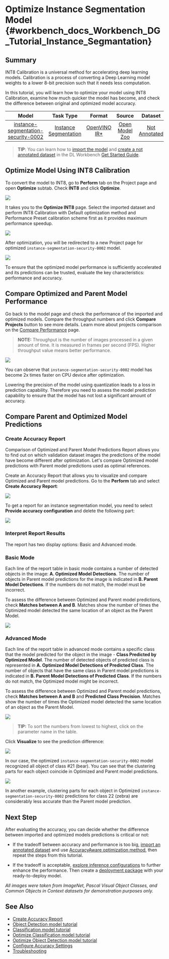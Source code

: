 # Optimize Instance Segmentation Model {#workbench_docs_Workbench_DG_Tutorial_Instance_Segmantation}

## Summary

INT8 Calibration is a universal method for accelerating deep learning models. Calibration is a process of converting a Deep Learning model weights to a lower 8-bit precision such that it needs less computation.

In this tutorial, you will learn how to optimize your model using INT8 Calibration, examine how much quicker the model has become, and check the difference between original and optimized model accuracy. 

| Model  | Task Type | Format | Source | Dataset |
| :---: | :---: | :---: | :---: |:---: |
| [instance-segmentation-security-0002](https://docs.openvino.ai/latest/omz_models_model_instance_segmentation_security_0002.html)  | [Instance Segmentation](https://paperswithcode.com/task/instance-segmentation) | [OpenVINO IR\*](https://docs.openvino.ai/latest/workbench_docs_Workbench_DG_Key_Concepts.html#intermediate-representation-ir) | [Open Model Zoo](https://github.com/openvinotoolkit/open_model_zoo/tree/master/models/intel/instance-segmentation-security-0002)| [Not Annotated](Dataset_Types.md) |

> **TIP**: You can learn how to [import the model](Select_Model.md) and [create a not annotated dataset](Create_Project.md) in the DL Workbench [Get Started Guide](Work_with_Models_and_Sample_Datasets.md).

## Optimize Model Using INT8 Calibration

To convert the model to INT8, go to  **Perform** tab on the Project page and open **Optimize** subtab. Check **INT8** and click **Optimize**.

![](img/tutorials/optimize_instance_segmentation.png)

It takes you to the **Optimize INT8** page. Select the imported dataset and perform INT8 Calibration with Default optimization method and Performance Preset calibration scheme first as it provides maximum performance speedup.

![](img/tutorials/optimization_settings_segmentation.png)

After optimization, you will be redirected to a new Project page for optimized `instance-segmentation-security-0002` model. 

![](img/tutorials/optimized_instance_segmentation.png)

To ensure that the optimized model performance is sufficiently accelerated and its predictions can be trusted, evaluate the key characteristics: performance and accuracy.

## Compare Optimized and Parent Model Performance

Go back to the model page and check the performance of the imported and optimized models. Compare the throughput numbers and click **Compare Projects** button to see more details. Learn more about projects comparison on the [Compare Performance](Compare_Performance_between_Two_Versions_of_Models.md) page.

> **NOTE:** Throughput is the number of images processed in a given amount of time. It is measured in frames per second (FPS). Higher throughput value means better performance.

![](img/tutorials/compare_instance_segmentation.png)

You can observe that `instance-segmentation-security-0002` model has become 2x times faster on CPU device after optimization. 

Lowering the precision of the model using quantization leads to a loss in prediction capability. Therefore you need to assess the model prediction capability to ensure that the model has not lost a significant amount of accuracy. 

## Compare Parent and Optimized Model Predictions 

### Create Accuracy Report

Comparison of Optimized and Parent Model Predictions Report allows you to find out on which validation dataset images the predictions of the model have become different after optimization. Let's compare Optimized model predictions with Parent model predictions used as optimal references. 

Create an Accuracy Report that allows you to visualize and compare Optimized and Parent model predictions. Go to the **Perform** tab and select **Create Accuracy Report**:

![](img/tutorials/create_accuracy_report_instance.png)

To get a report for an instance segmentation model, you need to select **Provide accuracy configuration** and delete the following part: 

![](img/tutorials/instance_segm_config.png)


### Interpret Report Results

The report has two display options: Basic and Advanced mode. 

### Basic Mode

Each line of the report table in basic mode contains a number of detected objects in the image: **A. Optimized Model Detections**. The number of objects in Parent model predictions for the image is indicated in **B. Parent Model Detections**. If the numbers do not match, the model must be incorrect.

To assess the difference between Optimized and Parent model predictions, check **Matches between A and B**. Matches show the number of times the Optimized model detected the same location of an object as the Parent Model.

 ![](img/tutorials/accuracy_table_basic.png)

### Advanced Mode

Each line of the report table in advanced mode contains a specific class that the model predicted for the object in the image - **Class Predicted by Optimized Model**. The number of detected objects of predicted class is represented in **A. Optimized Model Detections of Predicted Class**. The number of objects that have the same class in Parent model predictions is indicated in **B. Parent Model Detections of Predicted Class**. If the numbers do not match, the Optimized model might be incorrect.

To assess the difference between Optimized and Parent model predictions, check **Matches between A and B** and **Predicted Class Precision**. Matches show the number of times the Optimized model detected the same location of an object as the Parent Model.

![](img/tutorials/accuracy_table_advanced.png)


> **TIP:**  To sort the numbers from lowest to highest, click on the parameter name in the table.

Click **Visualize** to see the prediction difference:

![](img/tutorials/instance_segmentation_results.png)

In our case, the optimized `instance-segmentation-security-0002` model recognized all object of class #21 (bear). You can see that the clustering parts for each object coincide in Optimized and Parent model predictions.

![](img/tutorials/instance_segmentation_fail.png)

In another example, clustering parts for each object in Optimized `instance-segmentation-security-0002` predictions for class 22 (zebra) are considerably less accurate than the Parent model prediction. 

## Next Step

After evaluating the accuracy, you can decide whether the difference between imported and optimized models predictions is critical or not:

- If the tradeoff between accuracy and performance is too big, [import an annotated dataset](Import_Datasets.md) and use [AccuracyAware optimization method](Int-8_Quantization.md#accuracyaware), then repeat the steps from this tutorial.

- If the tradeoff is acceptable, [explore inference configurations](Deploy_and_Integrate_Performance_Criteria_into_Application.md) to further enhance the performance. Then create a [deployment package](Deployment_Package.md) with your ready-to-deploy model. 

*All images were taken from ImageNet, Pascal Visual Object Classes, and Common Objects in Context datasets for demonstration purposes only.*

## See Also

* [Create Accuracy Report](Measure_Accuracy.md)
* [Object Detection model tutorial](Tutorial_object_detection_dataset.md)
* [Classification model tutorial](Tutorial_classification_dataset.md)
* [Optimize Classification model tutorial](Tutorial_classification_dataset.md)
* [Optimize Object Detection model tutorial](Tutorial_object_detection.md)
* [Configure Accuracy Settings](Accuracy_Configuration.md)
* [Troubleshooting](Troubleshooting.md)